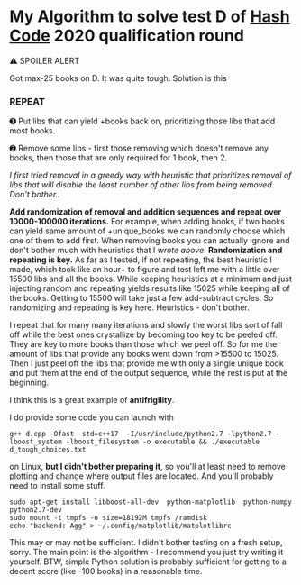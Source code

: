 # My Algorithm to solve test D of [Hash Code](https://codingcompetitions.withgoogle.com/hashcode) 2020 qualification round
⚠ SPOILER ALERT

Got max-25 books on D. It was quite tough. 
Solution is this

### REPEAT
➊ Put libs that can yield +books back on, prioritizing those libs that add most books.

➋ Remove some libs - first those removing which doesn't remove any books, then those that are only required for 1 book, then 2.

_I first tried removal in a greedy way with heuristic that prioritizes removal of libs that will disable the least number of other libs from being removed. Don't bother.._

__Add randomization of removal and addition sequences and repeat over 10000-100000 iterations.__ For example, when adding books, if two books can yield same amount of +unique_books we can randomly choose which one of them to add first. When removing books you can actually ignore and don't bother much with heuristics that I _wrote above_. __Randomization and repeating is key.__ As far as I tested, if not repeating, the best heuristic I made, which took like an hour+ to figure and test left me with a little over 15500 libs and all the books. While keeping heuristics at a minimum and just injecting random and repeating yields results like 15025 while keeping all of the books. Getting to 15500 will take just a few add-subtract cycles. So randomizing and repeating is key here. Heuristics - don't bother.

I repeat that for many many iterations and slowly the worst libs sort of fall off while the best ones crystallize by becoming too key to be peeled off. They are key to more books than those which we peel off.
So for me the amount of libs that provide any books went down from >15500 to 15025.
Then I just peel off the libs that provide me with only a single unique book and put them at the end of the output sequence, while the rest is put at the beginning.

I think this is a great example of __antifrigility__.


I do provide some code you can launch with

`
g++ d.cpp -Ofast -std=c++17  -I/usr/include/python2.7 -lpython2.7 -lboost_system -lboost_filesystem -o executable &&
./executable d_tough_choices.txt
`

on Linux, __but I didn't bother preparing it__, so you'll at least need to remove plotting and change where output files are located. And you'll probably need to install some stuff. 

```
sudo apt-get install libboost-all-dev  python-matplotlib  python-numpy  python2.7-dev
sudo mount -t tmpfs -o size=18192M tmpfs /ramdisk
echo "backend: Agg" > ~/.config/matplotlib/matplotlibrc
```

This may or may not be sufficient. I didn't bother testing on a fresh setup, sorry.
The main point is the algorithm - I recommend you just try writing it yourself. BTW, simple Python solution is probably sufficient for getting to a decent score (like -100 books) in a reasonable time.
